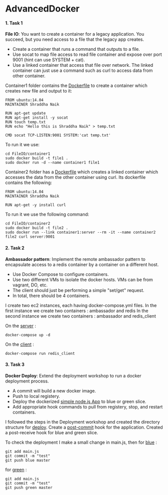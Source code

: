 # AdvancedDocker



#### 1. Task 1
**File IO**: You want to create a container for a legacy application. You succeed, but you need access to a file that the legacy app creates.

* Create a container that runs a command that outputs to a file.
* Use socat to map file access to read file container and expose over port 9001 (hint can use SYSTEM + cat).
* Use a linked container that access that file over network. The linked container can just use a command such as curl to access data from other container.

Container1 folder contains the [Dockerfile](https://github.com/Shraddha512/AdvancedDocker/blob/master/FileIO/container1/Dockerfile) to create a container which creates new file and output to it:
```
FROM ubuntu:14.04
MAINTAINER Shraddha Naik

RUN apt-get update  
RUN apt-get install -y socat
RUN touch temp.txt 
RUN echo "Hello this is Shraddha Naik" > temp.txt

CMD socat TCP-LISTEN:9001 SYSTEM:'cat temp.txt'

```
To run it we use:
```
cd FileIO/container1
sudo docker build -t file1 .
sudo docker run -d --name container1 file1

```
Container2 folder has a [Dockerfile](https://github.com/Shraddha512/AdvancedDocker/blob/master/FileIO/container1/container2/Dockerfile) which creates a linked container which accesses the data from the other container using curl. Its dockerfile contains the following:
```
FROM ubuntu:14.04
MAINTAINER Shraddha Naik

RUN apt-get -y install curl
```
To run it we use the following command:
```
cd FileIO/container2
sudo docker build -t file2 .
sudo docker run --link container1:server --rm -it --name container2 file2 curl server:9001
```
#### 2. Task 2 
**Ambassador pattern**: Implement the remote ambassador pattern to encapsulate access to a redis container by a container on a different host.

* Use Docker Compose to configure containers.
* Use two different VMs to isolate the docker hosts. VMs can be from vagrant, DO, etc.
* The client should just be performing a simple "set/get" request.
* In total, there should be 4 containers.

I create two ec2 instances, each having docker-compose.yml files.
In the first instance we create two containers : ambassador and redis
In the second instance we create two containers : ambassador and redis_client

On the [server](https://github.com/Shraddha512/AdvancedDocker/blob/master/Ambassador/Server/docker-compose.yml) :
```
docker-compose up -d
```
On the [client](https://github.com/Shraddha512/AdvancedDocker/blob/master/Ambassador/Server/docker-compose.yml) :
```
docker-compose run redis_client
```

#### 3. Task 3 
**Docker Deploy**: Extend the deployment workshop to run a docker deployment process.

* A commit will build a new docker image.
* Push to local registery.
* Deploy the dockerized [simple node.js App](https://github.com/CSC-DevOps/App) to blue or green slice.
* Add appropriate hook commands to pull from registery, stop, and restart containers.

I followed the steps in the Deployment workshop and created the directory structure for [deploy](https://github.com/Shraddha512/AdvancedDocker/tree/master/Deployment/deploy).
Create a [post-commit](https://github.com/Shraddha512/AdvancedDocker/blob/master/Deployment/App/post-commit) hook for the application.
Created a post-receive hook for blue and green slice.

To check the deployment I make a small change in main.js, then for [blue](https://github.com/Shraddha512/AdvancedDocker/blob/master/Deployment/deploy/blue.git/hooks/post-receive) :
```
git add main.js
git commit -m "test"
git push blue master
```
for [green](https://github.com/Shraddha512/AdvancedDocker/blob/master/Deployment/deploy/green.git/hooks/post-receive) :
```
git add main.js
git commit -m "test"
git push green master
```


